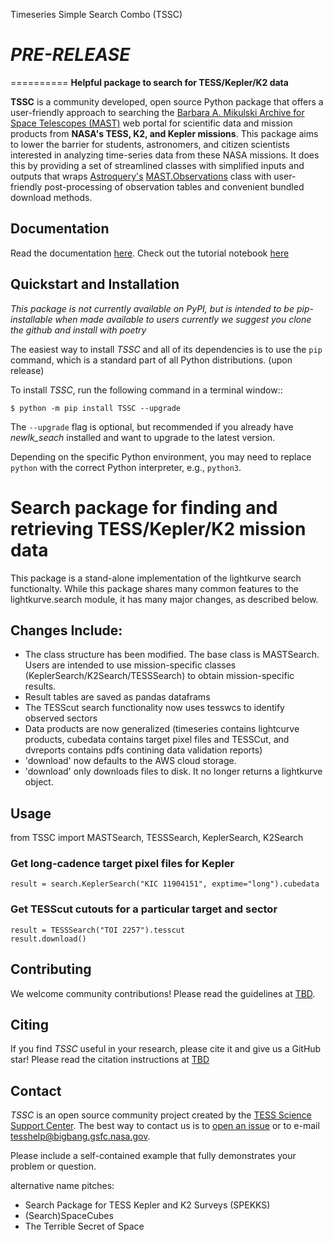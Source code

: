 Timeseries Simple Search Combo (TSSC)
# *PRE-RELEASE*
==========
**Helpful package to search for TESS/Kepler/K2 data**

**TSSC** is a community developed, open source Python package that offers a user-friendly approach to searching the [Barbara A. Mikulski Archive for Space Telescopes (MAST)](https://mast.stsci.edu/portal/Mashup/Clients/Mast/Portal.html) web portal for scientific data and mission products from **NASA's TESS, K2, and Kepler missions**.  This package aims to lower the barrier for students, astronomers, and citizen scientists interested in analyzing time-series data from these NASA missions. It does this by providing a set of streamlined classes with simplified inputs and outputs that wraps [Astroquery's](https://astroquery.readthedocs.io/en/latest/#) [MAST.Observations](https://astroquery.readthedocs.io/en/latest/mast/mast_obsquery.html) class with user-friendly post-processing of observation tables and convenient bundled download methods.

Documentation
-------------
Read the documentation [here](https://tylerapritchard.github.io/TSSC/).
Check out the tutorial notebook [here](docs/tutorials/Example_searches.ipynb)


Quickstart and Installation
---------------------------

*This package is not currently available on PyPI, but is intended to be pip-installable when made available to users currently we suggest you clone the github and install with poetry* 

The easiest way to install *TSSC* and all of its dependencies is to use the ``pip`` command,
which is a standard part of all Python distributions. (upon release)

To install *TSSC*, run the following command in a terminal window::

    $ python -m pip install TSSC --upgrade

The ``--upgrade`` flag is optional, but recommended if you already
have *newlk_seach* installed and want to upgrade to the latest version.

Depending on the specific Python environment, you may need to replace ``python``
with the correct Python interpreter, e.g., ``python3``.


# Search package for finding and retrieving TESS/Kepler/K2 mission data
This package is a stand-alone implementation of the lightkurve search functionalty. While this package shares many common features to the lightkurve.search module, it has many major changes, as described below. 

## Changes Include:
  - The class structure has been modified. The base class is MASTSearch. Users are intended to use mission-specific classes (KeplerSearch/K2Search/TESSSearch) to obtain mission-specific results.
  - Result tables are saved as pandas dataframs
  - The TESScut search functionality now uses tesswcs to identify observed sectors
  - Data products are now generalized (timeseries contains lightcurve products, cubedata contains target pixel files and TESSCut, and dvreports contains pdfs contining data validation reports) 
  - 'download' now defaults to the AWS cloud storage. 
  - 'download' only downloads files to disk. It no longer returns a lightkurve object. 
 


Usage
-----
  from TSSC import MASTSearch, TESSSearch, KeplerSearch, K2Search
  ### Get long-cadence target pixel files for Kepler 
    result = search.KeplerSearch("KIC 11904151", exptime="long").cubedata
  ### Get TESScut cutouts for a particular target and sector
    result = TESSSearch("TOI 2257").tesscut
    result.download()

Contributing
------------
We welcome community contributions!
Please read the  guidelines at [TBD](https://heasarc.gsfc.nasa.gov/docs/tess/). 

Citing
------

If you find *TSSC* useful in your research, please cite it and give us a GitHub star!
Please read the citation instructions at [TBD](https://heasarc.gsfc.nasa.gov/docs/tess/)


Contact
-------
*TSSC* is an open source community project created by the [TESS Science Support Center](https://heasarc.gsfc.nasa.gov/docs/tess/). The best way to contact us is to [open an issue](https://github.com/lightkurve/lightkurve/issues/new) or to e-mail tesshelp@bigbang.gsfc.nasa.gov.

Please include a self-contained example that fully demonstrates your problem or question.

alternative name pitches:
  - Search Package for TESS Kepler and K2 Surveys (SPEKKS)
  - (Search)SpaceCubes
  - The Terrible Secret of Space